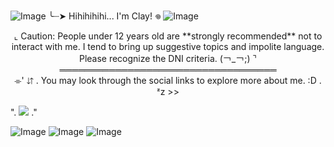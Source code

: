 ![Image](https://github.com/user-attachments/assets/2e6d2de3-aac6-42fd-91f7-69e38f85592b)
╰┈➤ Hihihihihi... I'm Clay! 𖦹
![Image](https://github.com/user-attachments/assets/a389ba07-358c-4713-9537-4aa9fe9b347d)

<div align="center">
  ⌞ Caution: People under 12 years old are **strongly recommended** not to interact with me. I tend to bring up suggestive topics and impolite language. Please recognize the DNI criteria. (￢_￢;) ⌝
</div>



<div align="center">
  ═══════════════════════════════════
</div>


<div align="center">
  ⌯' ⇵ . You may look through the social links to explore more about me. :D . ᶻz >>
</div>


". ![](https://komarev.com/ghpvc/?username=Spectral-Sanctuary&labelColor=000000&label=Stalkers...+/j&color=150df7&style=for-the-badge) ."


  ![Image](https://github.com/user-attachments/assets/a8427a96-2498-4f1b-801d-b092c64b75fc)
  ![Image](https://github.com/user-attachments/assets/6fcdbd66-e195-43c2-8b1c-e0053c4ba283)
  ![Image](https://github.com/user-attachments/assets/df434485-6b0f-4b55-80f4-8059ee332125)
